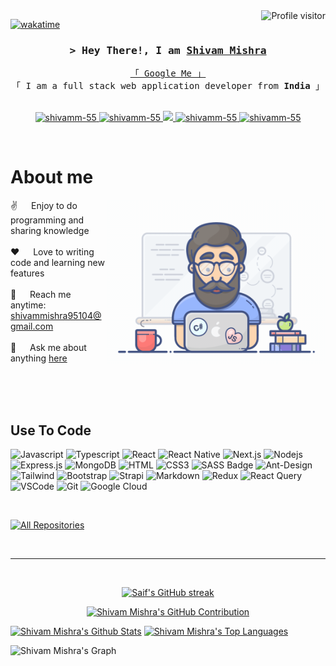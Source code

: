 <a href="https://komarev.com/ghpvc/?username=shivamm-55">
  <img align="right" src="https://komarev.com/ghpvc/?username=shivamm-55&label=Visitors&color=0e75b6&style=flat" alt="Profile visitor" />
</a>


[![wakatime](https://wakatime.com/badge/user/eebb3dd8-d9b2-40de-9b88-6fd6cac99dbc.svg)](https://wakatime.com/@eebb3dd8-d9b2-40de-9b88-6fd6cac99dbc)

<!-- Intro  -->
<h3 align="center">
        <samp>&gt; Hey There!, I am
                <b><a target="_blank" href="https://shivamm-55.com">Shivam Mishra</a></b>
        </samp>
</h3>


<p align="center"> 
  <samp>
    <a href="https://www.google.com/search?q=Shivam+Mishra">「 Google Me 」</a>
    <br>
    「 I am a full stack web application developer from <b>India</b> 」
    <br>
    <br>
  </samp>
</p>

<p align="center">
 <a href="https://shivamm-55.com" target="blank">
  <img src="https://img.shields.io/badge/Website-DC143C?style=for-the-badge&logo=medium&logoColor=white" alt="shivamm-55" />
 </a>
 <a href="https://linkedin.com/in/shivam-mishra-x444" target="_blank">
  <img src="https://img.shields.io/badge/LinkedIn-0077B5?style=for-the-badge&logo=linkedin&logoColor=white" alt="shivamm-55"/>
 </a>
 <!-- <a href="https://dev.to/shivamm-55" target="_blank">
  <img src="https://img.shields.io/badge/dev.to-0A0A0A?style=for-the-badge&logo=dev.to&logoColor=white" alt="shivamm-55" />
 </a> -->
 <a href="https://twitter.com/Mr_shiv_444" target="_blank">
  <img src="https://img.shields.io/badge/Twitter-1DA1F2?style=for-the-badge&logo=twitter&logoColor=white" />
 </a>
 <a href="https://instagram.com/shivx_444" target="_blank">
  <img src="https://img.shields.io/badge/Instagram-fe4164?style=for-the-badge&logo=instagram&logoColor=white" alt="shivamm-55" />
 </a> 
 <a href="https://www.facebook.com/profile.php?id=100011315556677" target="_blank">
  <img src="https://img.shields.io/badge/Facebook-20BEFF?&style=for-the-badge&logo=facebook&logoColor=white" alt="shivamm-55"  />
  </a> 
</p>
<br />

<!-- About Section -->
 # About me
 
<p>
 <img align="right" width="350" src="/assets/programmer.gif" alt="Coding gif" />
  
 ✌️ &emsp; Enjoy to do programming and sharing knowledge <br/><br/>
 ❤️ &emsp; Love to writing code and learning new features<br/><br/>
 📧 &emsp; Reach me anytime: shivammishra95104@gmail.com<br/><br/>
 💬 &emsp; Ask me about anything [here](https://github.com/shivamm-55/shivamm-55/issues)

</p>

<br/>
<br/>
<br/>

## Use To Code

![Javascript](https://img.shields.io/badge/Javascript-F0DB4F?style=for-the-badge&labelColor=black&logo=javascript&logoColor=F0DB4F)
![Typescript](https://img.shields.io/badge/Typescript-007acc?style=for-the-badge&labelColor=black&logo=typescript&logoColor=007acc)
![React](https://img.shields.io/badge/-React-61DBFB?style=for-the-badge&labelColor=black&logo=react&logoColor=61DBFB)
![React Native](https://img.shields.io/badge/React_Native-20232A?style=for-the-badge&logo=react&logoColor=61DAFB)
![Next.js](https://img.shields.io/badge/next.js-000000?style=for-the-badge&logo=nextdotjs&logoColor=white)
![Nodejs](https://img.shields.io/badge/Nodejs-3C873A?style=for-the-badge&labelColor=black&logo=node.js&logoColor=3C873A)
![Express.js](https://img.shields.io/badge/Express.js-000000?style=for-the-badge&logo=express&logoColor=white)
![MongoDB](https://img.shields.io/badge/MongoDB-4EA94B?style=for-the-badge&logo=mongodb&logoColor=white)
![HTML](https://img.shields.io/badge/HTML5-E34F26?style=for-the-badge&logo=html5&logoColor=white)
![CSS3](https://img.shields.io/badge/CSS3-1572B6?style=for-the-badge&logo=css3&logoColor=white)
![SASS Badge](https://img.shields.io/badge/Sass-CC6699?style=for-the-badge&logo=sass&logoColor=white)
![Ant-Design](https://img.shields.io/badge/AntDesign-0170FE?style=for-the-badge&logo=antdesign&logoColor=white)
![Tailwind](https://img.shields.io/badge/Tailwind_CSS-092749?style=for-the-badge&logo=tailwindcss&logoColor=06B6D4&labelColor=000000)
![Bootstrap](https://img.shields.io/badge/Bootstrap-563D7C?style=for-the-badge&logo=bootstrap&logoColor=white)
![Strapi](https://img.shields.io/badge/strapi-2E7EEA?style=for-the-badge&logo=strapi&logoColor=white)
![Markdown](https://img.shields.io/badge/Markdown-000000?style=for-the-badge&logo=markdown&logoColor=white)
![Redux](https://img.shields.io/badge/Redux-593D88?style=for-the-badge&logo=redux&logoColor=white)
![React Query](https://img.shields.io/badge/-React_Query-FF4154?style=for-the-badge&logo=react%20query&logoColor=white)
![VSCode](https://img.shields.io/badge/Visual_Studio-0078d7?style=for-the-badge&logo=visual%20studio&logoColor=white)
![Git](https://img.shields.io/badge/Git-F05032?style=for-the-badge&logo=git&logoColor=white)
![Google Cloud](https://img.shields.io/badge/Google_Cloud-4285F4?style=for-the-badge&logo=google-cloud&logoColor=white)

<br/>
<!--
## Top Open Source -
[![iTasks](https://github-readme-stats.vercel.app/api/pin/?username=shivamm-55&repo=itasks&border_color=7F3FBF&bg_color=0D1117&title_color=C9D1D9&text_color=8B949E&icon_color=7F3FBF)](https://github.com/shivamm-55/itasks)
[![urFolio](https://github-readme-stats.vercel.app/api/pin/?username=shivamm-55&repo=urfolio&border_color=7F3FBF&bg_color=0D1117&title_color=C9D1D9&text_color=8B949E&icon_color=7F3FBF)](https://github.com/shivamm-55/urfolio)
[![Web Projects](https://github-readme-stats.vercel.app/api/pin/?username=shivamm-55&repo=web-projects&border_color=7F3FBF&bg_color=0D1117&title_color=C9D1D9&text_color=8B949E&icon_color=7F3FBF)](https://github.com/shivamm-55/web-projects)
[![Shivam Mishra Readme](https://github-readme-stats.vercel.app/api/pin/?username=shivamm-55&repo=shivamm-55&border_color=7F3FBF&bg_color=0D1117&title_color=C9D1D9&text_color=8B949E&icon_color=7F3FBF)](https://github.com/shivamm-55/shivamm-55)
-->

<p align="left">
  <a href="https://github.com/shivamm-55?tab=repositories" target="_blank"><img alt="All Repositories" title="All Repositories" src="https://img.shields.io/badge/-All%20Repos-2962FF?style=for-the-badge&logo=koding&logoColor=white"/></a>
</p>

<br/>
<hr/>
<br/>

<p align="center">
  <a href="https://github.com/shivamm-55">
    <img src="https://github-readme-streak-stats.herokuapp.com/?user=shivamm-55&theme=radical&border=7F3FBF&background=0D1117" alt="Saif's GitHub streak"/>
  </a>
</p>

<p align="center">
  <a href="https://github.com/shivamm-55">
    <img src="https://github-profile-summary-cards.vercel.app/api/cards/profile-details?username=shivamm-55&theme=radical" alt="Shivam Mishra's GitHub Contribution"/>
  </a>
</p>

<a> 
    <a href="https://github.com/shivamm-55"><img alt="Shivam Mishra's Github Stats" src="https://denvercoder1-github-readme-stats.vercel.app/api?username=shivamm-55&show_icons=true&count_private=true&theme=react&border_color=7F3FBF&bg_color=0D1117&title_color=F85D7F&icon_color=F8D866" height="192px" width="49.5%"/></a>
  <a href="https://github.com/shivamm-55"><img alt="Shivam Mishra's Top Languages" src="https://denvercoder1-github-readme-stats.vercel.app/api/top-langs/?username=shivamm-55&langs_count=8&layout=compact&theme=react&border_color=7F3FBF&bg_color=0D1117&title_color=F85D7F&icon_color=F8D866" height="192px" width="49.5%"/></a>
  <br/>
</a>


![Shivam Mishra's Graph](https://github-readme-activity-graph.vercel.app/graph?username=shivamm-55&custom_title=Shivam%20Mishra's%20GitHub%20Activity%20Graph&bg_color=0D1117&color=7F3FBF&line=7F3FBF&point=7F3FBF&area_color=FFFFFF&title_color=FFFFFF&area=true)
